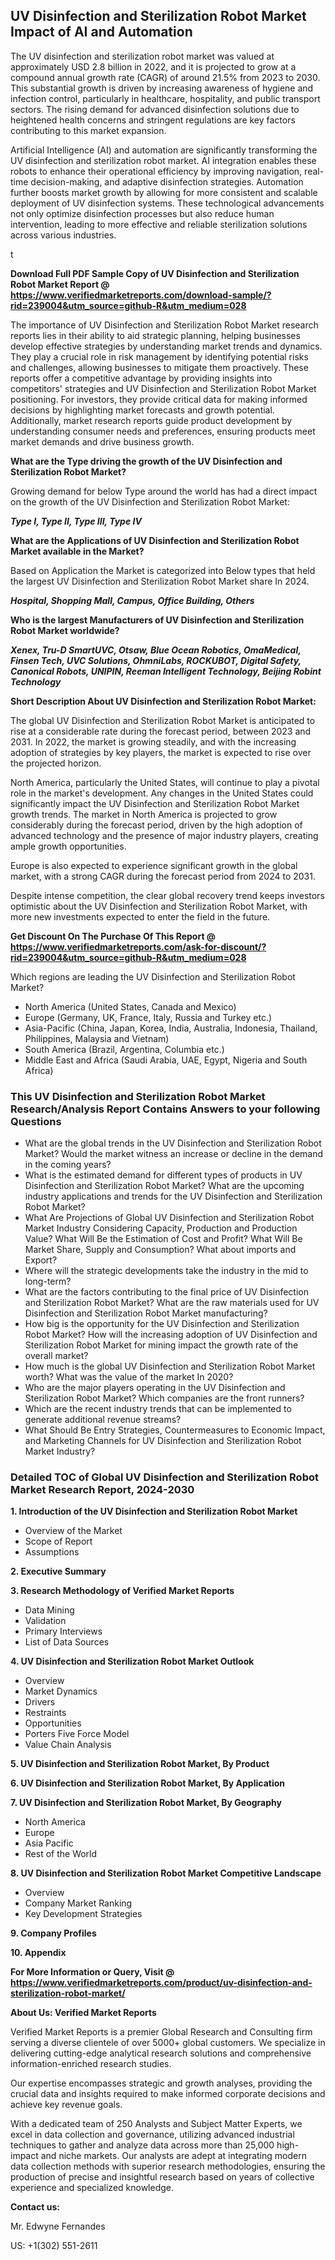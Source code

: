 <h2>UV Disinfection and Sterilization Robot Market Impact of AI and Automation</h2><p>The UV disinfection and sterilization robot market was valued at approximately USD 2.8 billion in 2022, and it is projected to grow at a compound annual growth rate (CAGR) of around 21.5% from 2023 to 2030. This substantial growth is driven by increasing awareness of hygiene and infection control, particularly in healthcare, hospitality, and public transport sectors. The rising demand for advanced disinfection solutions due to heightened health concerns and stringent regulations are key factors contributing to this market expansion.</p><p>Artificial Intelligence (AI) and automation are significantly transforming the UV disinfection and sterilization robot market. AI integration enables these robots to enhance their operational efficiency by improving navigation, real-time decision-making, and adaptive disinfection strategies. Automation further boosts market growth by allowing for more consistent and scalable deployment of UV disinfection systems. These technological advancements not only optimize disinfection processes but also reduce human intervention, leading to more effective and reliable sterilization solutions across various industries.</p>t</p><p id="" class=""><strong>Download Full PDF Sample Copy of UV Disinfection and Sterilization Robot Market Report @ <a href="https://www.verifiedmarketreports.com/download-sample/?rid=239004&utm_source=github-R&utm_medium=028" target="_blank">https://www.verifiedmarketreports.com/download-sample/?rid=239004&utm_source=github-R&utm_medium=028</a></strong></p><p>The importance of&nbsp;UV Disinfection and Sterilization Robot Market research reports lies in their ability to aid strategic planning, helping businesses develop effective strategies by understanding market trends and dynamics. They play a crucial role in risk management by identifying potential risks and challenges, allowing businesses to mitigate them proactively. These reports offer a competitive advantage by providing insights into competitors' strategies and UV Disinfection and Sterilization Robot Market positioning. For investors, they provide critical data for making informed decisions by highlighting market forecasts and growth potential. Additionally, market research reports guide product development by understanding consumer needs and preferences, ensuring products meet market demands and drive business growth.</p><p><strong>What are the&nbsp;Type driving the growth of the UV Disinfection and Sterilization Robot Market?</strong></p><p id="" class="">Growing demand for below Type around the world has had a direct impact on the growth of the UV Disinfection and Sterilization Robot Market:</p><em><strong>Type I, Type II, Type III, Type IV</strong></em></p><strong>What are the&nbsp;Applications&nbsp;of UV Disinfection and Sterilization Robot Market available in the Market?</strong></p><p id="" class="">Based on Application the Market is categorized into Below types that held the largest UV Disinfection and Sterilization Robot Market share In 2024.</p><em><strong>Hospital, Shopping Mall, Campus, Office Building, Others</strong></em></p><strong>Who is the largest Manufacturers of UV Disinfection and Sterilization Robot Market worldwide?</strong></p><p><em><strong>Xenex, Tru-D SmartUVC, Otsaw, Blue Ocean Robotics, OmaMedical, Finsen Tech, UVC Solutions, OhmniLabs, ROCKUBOT, Digital Safety, Canonical Robots, UNIPIN, Reeman Intelligent Technology, Beijing Robint Technology</strong></em></p><p id="" class=""><strong>Short Description About UV Disinfection and Sterilization Robot Market:</strong></p><p>The global UV Disinfection and Sterilization Robot Market is anticipated to rise at a considerable rate during the forecast period, between 2023 and 2031. In 2022, the market is growing steadily, and with the increasing adoption of strategies by key players, the market is expected to rise over the projected horizon.</p><p>North America, particularly the United States, will continue to play a pivotal role in the market's development. Any changes in the United States could significantly impact the UV Disinfection and Sterilization Robot Market growth trends. The market in North America is projected to grow considerably during the forecast period, driven by the high adoption of advanced technology and the presence of major industry players, creating ample growth opportunities.</p><p>Europe is also expected to experience significant growth in the global market, with a strong CAGR during the forecast period from 2024 to 2031.</p><p>Despite intense competition, the clear global recovery trend keeps investors optimistic about the UV Disinfection and Sterilization Robot Market, with more new investments expected to enter the field in the future.</p><p id="" class=""><strong>Get Discount On The Purchase Of This Report @ <a href="https://www.verifiedmarketreports.com/ask-for-discount/?rid=239004&utm_source=github-R&utm_medium=028" target="_blank">https://www.verifiedmarketreports.com/ask-for-discount/?rid=239004&utm_source=github-R&utm_medium=028</a></strong></p>Which regions are leading the UV Disinfection and Sterilization Robot Market?</p><ul><li>North America (United States, Canada and Mexico)</li><li>Europe (Germany, UK, France, Italy, Russia and Turkey etc.)</li><li>Asia-Pacific (China, Japan, Korea, India, Australia, Indonesia, Thailand, Philippines, Malaysia and Vietnam)</li><li>South America (Brazil, Argentina, Columbia etc.)</li><li>Middle East and Africa (Saudi Arabia, UAE, Egypt, Nigeria and South Africa)</li></ul><h3 id="" class="">This UV Disinfection and Sterilization Robot Market Research/Analysis Report Contains Answers to your following Questions</h3><ul><li>What are the global trends in the UV Disinfection and Sterilization Robot Market? Would the market witness an increase or decline in the demand in the coming years?</li><li>What is the estimated demand for different types of products in UV Disinfection and Sterilization Robot Market? What are the upcoming industry applications and trends for the UV Disinfection and Sterilization Robot Market?</li><li>What Are Projections of Global UV Disinfection and Sterilization Robot Market Industry Considering Capacity, Production and Production Value? What Will Be the Estimation of Cost and Profit? What Will Be Market Share, Supply and Consumption? What about imports and Export?</li><li>Where will the strategic developments take the industry in the mid to long-term?</li><li>What are the factors contributing to the final price of UV Disinfection and Sterilization Robot Market? What are the raw materials used for UV Disinfection and Sterilization Robot Market manufacturing?</li><li>How big is the opportunity for the UV Disinfection and Sterilization Robot Market? How will the increasing adoption of UV Disinfection and Sterilization Robot Market for mining impact the growth rate of the overall market?</li><li>How much is the global UV Disinfection and Sterilization Robot Market worth? What was the value of the market In 2020?</li><li>Who are the major players operating in the UV Disinfection and Sterilization Robot Market? Which companies are the front runners?</li><li>Which are the recent industry trends that can be implemented to generate additional revenue streams?</li><li>What Should Be Entry Strategies, Countermeasures to Economic Impact, and Marketing Channels for UV Disinfection and Sterilization Robot Market Industry?</li></ul><h3 id="" class="">Detailed TOC of Global UV Disinfection and Sterilization Robot Market Research Report, 2024-2030</h3><p id="" class=""><strong>1. Introduction of the UV Disinfection and Sterilization Robot Market</strong></p><ul><li>Overview of the Market</li><li>Scope of Report</li><li>Assumptions</li></ul><p id="" class=""><strong>2. Executive Summary</strong></p><p id="" class=""><strong>3. Research Methodology of Verified Market Reports</strong></p><ul><li>Data Mining</li><li>Validation</li><li>Primary Interviews</li><li>List of Data Sources</li></ul><p id="" class=""><strong>4. UV Disinfection and Sterilization Robot Market Outlook</strong></p><ul><li>Overview</li><li>Market Dynamics</li><li>Drivers</li><li>Restraints</li><li>Opportunities</li><li>Porters Five Force Model</li><li>Value Chain Analysis</li></ul><p id="" class=""><strong>5. UV Disinfection and Sterilization Robot Market, By Product</strong></p><p id="" class=""><strong>6. UV Disinfection and Sterilization Robot Market, By Application</strong></p><p id="" class=""><strong>7. UV Disinfection and Sterilization Robot Market, By Geography</strong></p><ul><li>North America</li><li>Europe</li><li>Asia Pacific</li><li>Rest of the World</li></ul><p id="" class=""><strong>8. UV Disinfection and Sterilization Robot Market Competitive Landscape</strong></p><ul><li>Overview</li><li>Company Market Ranking</li><li>Key Development Strategies</li></ul><p id="" class=""><strong>9. Company Profiles</strong></p><p id="" class=""><strong>10. Appendix</strong></p><p id="" class=""><strong>For More Information or Query, Visit @ <a href="https://www.verifiedmarketreports.com/product/uv-disinfection-and-sterilization-robot-market/" target="_blank">https://www.verifiedmarketreports.com/product/uv-disinfection-and-sterilization-robot-market/</a></strong></p><p id="" class=""><strong>About Us: Verified Market Reports</strong></p><p id="" class="">Verified Market Reports is a premier Global Research and Consulting firm serving a diverse clientele of over 5000+ global customers. We specialize in delivering cutting-edge analytical research solutions and comprehensive information-enriched research studies.</p><p id="" class="">Our expertise encompasses strategic and growth analyses, providing the crucial data and insights required to make informed corporate decisions and achieve key revenue goals.</p><p id="" class="">With a dedicated team of 250 Analysts and Subject Matter Experts, we excel in data collection and governance, utilizing advanced industrial techniques to gather and analyze data across more than 25,000 high-impact and niche markets. Our analysts are adept at integrating modern data collection methods with superior research methodologies, ensuring the production of precise and insightful research based on years of collective experience and specialized knowledge.</p><p id="" class=""><strong>Contact us:</strong></p><p id="" class="">Mr. Edwyne Fernandes</p><p id="" class="">US: +1(302) 551-2611</p>